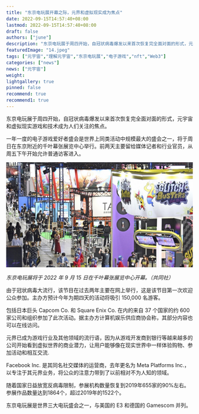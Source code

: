 ```yaml
---
title: "东京电玩展开幕之际，元界和虚拟现实成为焦点"
date: 2022-09-15T14:57:40+08:00
lastmod: 2022-09-15T14:57:40+08:00
draft: false
authors: ["june"]
description: "东京电玩展于周四开始，自冠状病毒爆发以来首次恢复完全面对面的形式，元宇宙和虚拟现实游戏和技术成为人们关注的焦点。"
featuredImage: "14.jpeg"
tags: ["元宇宙","理解元宇宙","东京电玩展","电子游戏","nft","Web3"]
categories: ["news"]
news: ["元宇宙"]
weight: 
lightgallery: true
pinned: false
recommend: true
recommend1: true
---
```


东京电玩展于周四开始，自冠状病毒爆发以来首次恢复完全面对面的形式，元宇宙和虚拟现实游戏和技术成为人们关注的焦点。

一年一度的电子游戏爱好者盛会是世界上同类活动中规模最大的盛会之一，将于周日在东京附近的千叶幕张展览中心举行。前两天主要留给媒体记者和行业官员，从周五下午开始允许普通访客进入。

![东京电玩展](12.png)

*东京电玩展将于 2022 年 9 月 15 日在千叶幕张展览中心开幕。（共同社）*

由于冠状病毒大流行，该节目在过去两年主要在网上举行，这是该节目第一次欢迎公众参加。主办方预计今年为期四天的活动将吸引 150,000 名游客。

包括日本巨头 Capcom Co. 和 Square Enix Co. 在内的来自 37 个国家的约 600 家公司和组织参加了此次活动。据主办方计算机娱乐供应商协会称，其部分内容也可以在线访问。

元界已成为游戏行业及其他领域的流行语，因为从游戏开发商到银行等越来越多的公司开始看到虚拟世界的商业潜力，让用户能够像在现实世界中一样体验购物、参加活动和相互交流.

Facebook Inc. 是其同名社交媒体的运营商，去年更名为 Meta Platforms Inc.，以专注于其元界业务，将公众的注意力带到了以前相对不为人知的领域。

随着国家日益放宽反病毒限制，参展机构数量恢复到2019年655家的90%左右。参展作品数量达到1864个，超过2019年的1522个。

东京电玩展是世界三大电玩盛会之一，与美国的 E3 和德国的 Gamescom 并列。